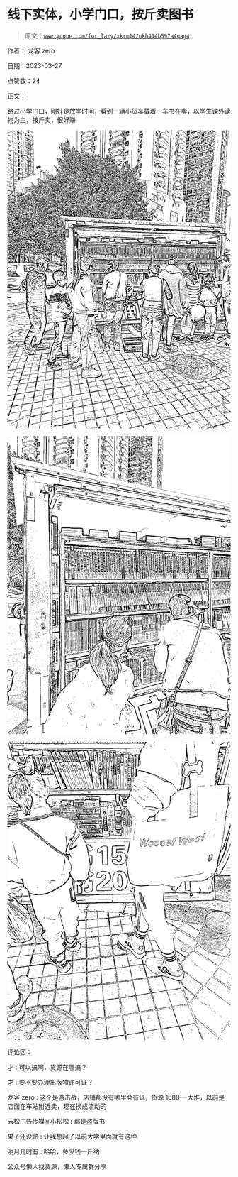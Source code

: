 # 线下实体，小学门口，按斤卖图书

> 原文：[`www.yuque.com/for_lazy/xkrm14/nkh414b597a4uag4`](https://www.yuque.com/for_lazy/xkrm14/nkh414b597a4uag4)

作者： 龙客 zero

日期：2023-03-27

点赞数：24

正文：

路过小学门口，刚好是放学时间，看到一辆小货车载着一车书在卖，以学生课外读物为主，按斤卖，很好赚

![](img/8886cf177a58325f451a624b97759996.png)  

![](img/ce31d90c6da094d9aa99f5a067461dea.png)  

![](img/b0f15cd741bc5a5d4c8b4b599c08208e.png)  

评论区：

才 : 可以搞啊，货源在哪搞？

才 : 要不要办理出版物许可证？

龙客 zero : 这个是游击战，店铺都没有哪里会有证，货源 1688 一大堆，以前是店面在车站附近卖，现在换成流动的

云松广告传媒🇲小松松 : 都是盗版书

果子还没熟 : 让我想起了以前大学里面就有这种

明月几时有 : 哈哈，多少钱一斤纳

公众号懒人找资源，懒人专属群分享

